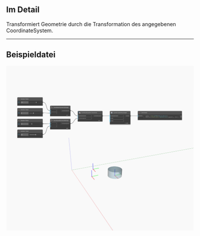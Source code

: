 ## Im Detail
Transformiert Geometrie durch die Transformation des angegebenen CoordinateSystem.
___
## Beispieldatei

![Transform (cs)](./Autodesk.DesignScript.Geometry.Geometry.Transform(geometry,%20cs)_img.jpg)

